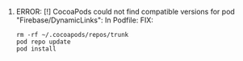 1. ERROR: [!] CocoaPods could not find compatible versions for pod "Firebase/DynamicLinks": In Podfile:
   FIX:

   ```
   rm -rf ~/.cocoapods/repos/trunk
   pod repo update
   pod install
   ```
